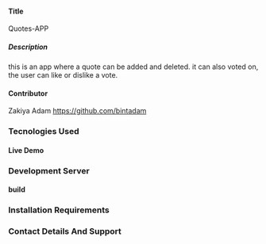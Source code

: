 #### Title
Quotes-APP
##### Description
this is an app where a quote can be added and deleted. it can also voted on, the user can like or dislike a vote.
#### Contributor
Zakiya Adam  https://github.com/bintadam
### Tecnologies Used

#### Live Demo

### Development Server

#### build

### Installation Requirements

### Contact Details And Support

